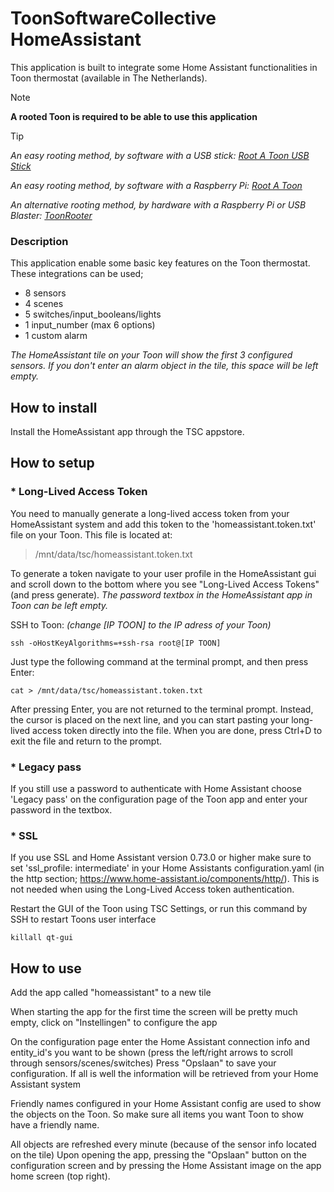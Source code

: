 # ToonSoftwareCollective HomeAssistant

This application is built to integrate some Home Assistant functionalities in Toon thermostat (available in The Netherlands).

> [!NOTE]
>**A rooted Toon is required to be able to use this application**

>[!TIP]
>*An easy rooting method, by software with a USB stick: [Root A Toon USB Stick](https://github.com/ToonSoftwareCollective/Root-A-Toon-USB-Stick)*
>
>*An easy rooting method, by software with a Raspberry Pi: [Root A Toon](https://github.com/ToonSoftwareCollective/Root-A-Toon)*
>
>*An alternative rooting method, by hardware with a Raspberry Pi or USB Blaster: [ToonRooter](https://github.com/martenjacobs/ToonRooter)*


### Description

This application enable some basic key features on the Toon thermostat.  
These integrations can be used;

* 8 sensors
* 4 scenes
* 5 switches/input_booleans/lights
* 1 input_number (max 6 options)
* 1 custom alarm


 *The HomeAssistant tile on your Toon will show the first 3 configured sensors. If you don't enter an alarm object in the tile, this space will be left empty.*


## How to install

Install the HomeAssistant app through the TSC appstore.


## How to setup

### * Long-Lived Access Token
You need to manually generate a long-lived access token from your HomeAssistant system and add this token to the 'homeassistant.token.txt' file on your Toon. 
This file is located at: 
> /mnt/data/tsc/homeassistant.token.txt

To generate a token navigate to your user profile in the HomeAssistant gui and scroll down to the bottom where you see "Long-Lived Access Tokens" (and press generate). 
*The password textbox in the HomeAssistant app in Toon can be left empty.*

SSH to Toon:
    *(change [IP TOON] to the IP adress of your Toon)*
```
ssh -oHostKeyAlgorithms=+ssh-rsa root@[IP TOON]
```

Just type the following command at the terminal prompt, and then press Enter:
```
cat > /mnt/data/tsc/homeassistant.token.txt
```

After pressing Enter, you are not returned to the terminal prompt. Instead, the cursor is placed on the next line, and you can start pasting your long-lived access token directly into the file. 
When you are done, press Ctrl+D to exit the file and return to the prompt.

### * Legacy pass
If you still use a password to authenticate with Home Assistant choose 'Legacy pass' on the configuration page of the Toon app and enter your password in the textbox.

### * SSL
If you use SSL and Home Assistant version 0.73.0 or higher make sure to set 'ssl_profile: intermediate' in your Home Assistants configuration.yaml 
(in the http section; https://www.home-assistant.io/components/http/). This is not needed when using the Long-Lived Access token authentication.


Restart the GUI of the Toon using TSC Settings, or run this command by SSH to restart Toons user interface

```
killall qt-gui
```
    
## How to use

Add the app called "homeassistant" to a new tile

When starting the app for the first time the screen will be pretty much empty, click on "Instellingen" to configure the app
    
On the configuration page enter the Home Assistant connection info and entity_id's you want to be shown (press the left/right arrows to scroll through sensors/scenes/switches)
Press "Opslaan" to save your configuration. If all is well the information will be retrieved from your Home Assistant system

Friendly names configured in your Home Assistant config are used to show the objects on the Toon. So make sure all items you want Toon to show have a friendly name.

All objects are refreshed every minute (because of the sensor info located on the tile)
Upon opening the app, pressing the "Opslaan" button on the configuration screen and by pressing the Home Assistant image on the app home screen (top right).

